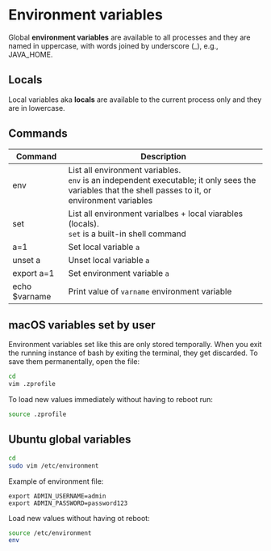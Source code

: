 # Environment variables

Global **environment variables** are available to all processes and they are named in uppercase, with words joined by underscore (_), e.g., JAVA_HOME.

## Locals

Local variables aka **locals** are available to the current process only and they are in lowercase.

## Commands

Command | Description
-|-
env | List all environment variables. <br>`env` is an independent executable; it only sees the variables that the shell passes to it, or environment variables
set | List all environment varialbes + local viarables (locals). <br>`set` is a built-in shell command
a=1 | Set local variable `a`
unset a | Unset local variable `a`
export a=1 | Set environment variable `a`
echo $varname | Print value of `varname` environment variable

## macOS variables set by user

Environment variables set like this are only stored temporally. When you exit the running instance of bash by exiting the terminal, they get discarded. To save them permanentally, open the file:

```bash
cd
vim .zprofile
```

To load new values immediately without having to reboot run:

```bash
source .zprofile
```

## Ubuntu global variables

```bash
cd
sudo vim /etc/environment
```

Example of environment file:

```text
export ADMIN_USERNAME=admin
export ADMIN_PASSWORD=password123
```

Load new values without having ot reboot:

```bash
source /etc/environment
env
```
